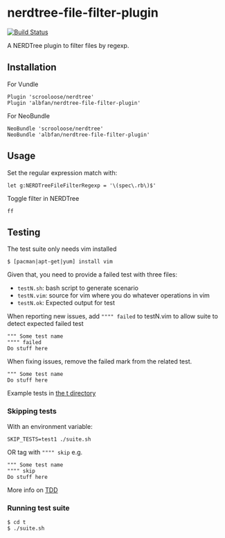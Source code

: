 nerdtree-file-filter-plugin
===================
[![Build Status](https://travis-ci.org/albfan/nerdtree-file-filter-plugin.svg?branch=master)](https://travis-ci.org/albfan/nerdtree-file-filter-plugin)

A NERDTree plugin to filter files by regexp.

## Installation

For Vundle

```
Plugin 'scrooloose/nerdtree'
Plugin 'albfan/nerdtree-file-filter-plugin'
```

For NeoBundle

```
NeoBundle 'scrooloose/nerdtree'
NeoBundle 'albfan/nerdtree-file-filter-plugin'
```


## Usage
Set the regular expression match with:

    let g:NERDTreeFileFilterRegexp = '\(spec\.rb\)$'

Toggle filter in NERDTree

    ff

## Testing

The test suite only needs vim installed

    $ [pacman|apt-get|yum] install vim

Given that, you need to provide a failed test with three files:

 - `testN.sh`: bash script to generate scenario
 - `testN.vim`: source for vim where you do whatever operations in vim
 - `testN.ok`: Expected output for test

When reporting new issues, add `"""" failed` to testN.vim to allow suite to detect expected failed test

    """ Some test name
    """" failed
    Do stuff here

When fixing issues, remove the failed mark from the related test.

    """ Some test name
    Do stuff here

Example tests in [the t directory](/t)

### Skipping tests

With an environment variable:

    SKIP_TESTS=test1 ./suite.sh

OR tag with `"""" skip` e.g.

    """ Some test name
    """" skip
    Do stuff here

More info on [TDD](https://en.wikipedia.org/wiki/Test-driven_development)

### Running test suite

    $ cd t
    $ ./suite.sh

